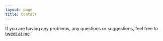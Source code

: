 ```yaml
---
layout: page
title: Contact
---
```


If you are having any problems, any questions or suggestions, feel free to [tweet at me](https://twitter.com/intent/tweet?text=%40jaibpayne)
